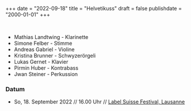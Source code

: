 ﻿+++
date = "2022-09-18"
title = "Helvetikuss"
draft = false
publishdate = "2000-01-01"
+++

<br>


* Mathias Landtwing - Klarinette
* Simone Felber - Stimme
* Andreas Gabriel - Violine
* Kristina Brunner - Schwyzerörgeli
* Lukas Gernet - Klavier
* Pirmin Huber - Kontrabass
* Jwan Steiner - Perkussion


### Datum

* So, 18. September 2022 // 16.00 Uhr // [Label Suisse Festival, Lausanne](https://labelsuisse.ch/de/programm/event/440/)